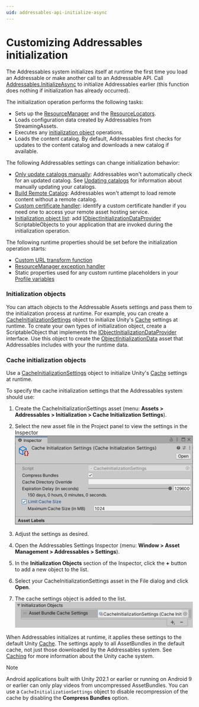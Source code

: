 ```yaml
---
uid: addressables-api-initialize-async
---
```


# Customizing Addressables initialization

The Addressables system initializes itself at runtime the first time you load an Addressable or make another call to an Addressable API. Call [Addressables.InitializeAsync] to initialize Addressables earlier (this function does nothing if initialization has already occurred). 

The initialization operation performs the following tasks:

* Sets up the [ResourceManager] and the [ResourceLocators].
* Loads configuration data created by Addressables from StreamingAssets.
* Executes any [initialization object] operations.
* Loads the content catalog. By default, Addressables first checks for updates to the content catalog and downloads a new catalog if available.

The following Addressables settings can change initialization behavior:

* [Only update catalogs manually]: Addressables won't automatically check for an updated catalog. See [Updating catalogs] for information about manually updating your catalogs.
* [Build Remote Catalog]: Addressables won't attempt to load remote content without a remote catalog.
* [Custom certificate handler]: identify a custom certificate handler if you need one to access your remote asset hosting service.
* [Initialization object list]: add [IObjectInitializationDataProvider] ScriptableObjects to your application that are invoked during the initialization operation.

The following runtime properties should be set before the initialization operation starts:

* [Custom URL transform function]
* [ResourceManager exception handler]
* Static properties used for any custom runtime placeholders in your [Profile variables] 

### Initialization objects

You can attach objects to the Addressable Assets settings and pass them to the initialization process at runtime. For example, you can create a [CacheInitializationSettings] object to initialize Unity's [Cache] settings at runtime. To create your own types of initialization object, create a ScriptableObject that implements the [IObjectInitializationDataProvider] interface. Use this object to create the [ObjectInitializationData] asset that Addressables includes with your the runtime data.

### Cache initialization objects

Use a [CacheInitializationSettings] object to initialize Unity's [Cache] settings at runtime.

To specify the cache initialization settings that the Addressables system should use:

1. Create the CacheInitializationSettings asset (menu: __Assets > Addressables > Initialization > Cache Initialization Settings__).
2. Select the new asset file in the Project panel to view the settings in the Inspector
   ![](images/addr_misc_0.png)

3. Adjust the settings as desired.
4. Open the Addressables Settings Inspector (menu: __Window > Asset Management > Addressables > Settings__).
5. In the __Initialization Objects__ section of the Inspector, click the __+__ button to add a new object to the list.
6. Select your CacheInitializationSettings asset in the File dialog and click __Open__.
7. The cache settings object is added to the list.
   ![](images/addr_misc_1.png)

When Addressables initializes at runtime, it applies these settings to the default Unity [Cache]. The settings apply to all AssetBundles in the default cache, not just those downloaded by the Addressables system. See [Caching] for more information about the Unity cache system.

> [!NOTE]
> Android applications built with Unity 202.1 or earlier or running on Android 9 or earlier can only play videos from uncompressed AssetBundles. You can use a `CacheInitializationSettings` object to disable recompression of the cache by disabling the __Compress Bundles__ option.

[Addressables.CheckForCatalogUpdates]: xref:UnityEngine.AddressableAssets.Addressables.CheckForCatalogUpdates*
[Addressables.InitializeAsync]: xref:UnityEngine.AddressableAssets.Addressables.InitializeAsync*
[Addressables.LoadContentCatalogAsync]: xref:UnityEngine.AddressableAssets.Addressables.LoadContentCatalogAsync*
[Addressables.ResourceManager]: xref:UnityEngine.AddressableAssets.Addressables.ResourceManager
[Addressables.UpdateCatalogs]: xref:UnityEngine.AddressableAssets.Addressables.UpdateCatalogs*
[Build Remote Catalog]: xref:addressables-asset-settings#catalog
[Cache]: xref:UnityEngine.Cache
[CacheInitializationSettings]: xref:UnityEditor.AddressableAssets.Settings.CacheInitializationSettings
[Caching]: xref:UnityEngine.Caching
[Catalog Download Timeout]: xref:addressables-asset-settings#downloads
[Content update builds]: xref:addressables-content-update-builds
[Custom certificate handler]: xref:addressables-asset-settings#downloads
[Custom URL transform function]: xref:addressables-api-transform-internal-id
[Customizing initialization]: #customizing-initialization
[Only update catalogs manually]: xref:addressables-asset-settings#catalog
[Getting the address of an asset at runtime]: #getting-the-address-of-an-asset-at-runtime
[initialization object list]: xref:addressables-asset-settings#initialization-object-list
[initialization object]: xref:addressables-asset-settings#initialization-object-list
[InternalId]: xref:UnityEngine.ResourceManagement.ResourceLocations.IResourceLocation.InternalId
[IObjectInitializationDataProvider]: xref:UnityEngine.ResourceManagement.Util.IObjectInitializationDataProvider
[IResourceLocation]: xref:UnityEngine.ResourceManagement.ResourceLocations.IResourceLocation
[LoadContentCatalogAsync]: xref:UnityEngine.AddressableAssets.Addressables.LoadContentCatalogAsync*
[Loading additional catalogs]: #loading-additional-catalogs
[Loading Assets by Location]: xref:addressables-api-load-asset-async#loading-assets-by-location
[Modifying resource URLs at runtime]: #modifying-resource-urls-at-runtime
[ObjectInitializationData]: xref:UnityEngine.ResourceManagement.Util.ObjectInitializationData
[PrimaryKey]: xref:UnityEngine.ResourceManagement.ResourceLocations.IResourceLocation.PrimaryKey
[Profile variable syntax]: xref:addressables-profiles#profile-variable-syntax
[Profile variables]: xref:addressables-profiles#profile-variable-syntax
[RemoteLoadPath Profile variable]: xref:addressables-profiles
[ResourceLocators]: xref:UnityEngine.AddressableAssets.ResourceLocators
[ResourceManager exception handler]: xref:UnityEngine.ResourceManagement.ResourceManager.ExceptionHandler
[ResourceManager]: xref:UnityEngine.ResourceManagement.ResourceManager
[InternalIdTransformFunc]: xref:UnityEngine.ResourceManagement.ResourceManager.InternalIdTransformFunc
[Unique Bundle Ids]: xref:addressables-content-update-builds#unique-bundle-ids-setting
[Updating catalogs]: xref:addressables-api-load-content-catalog-async#updating-catalogs